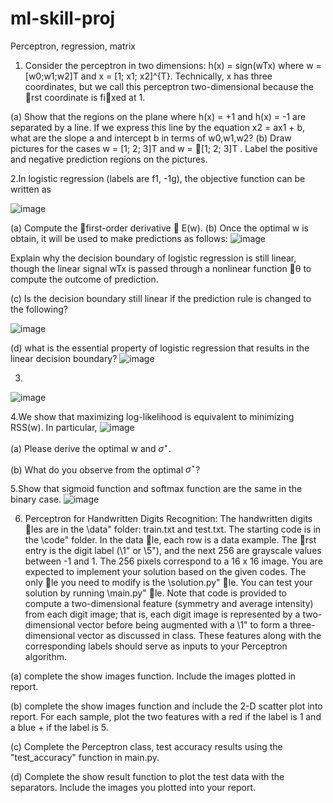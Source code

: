 # ml-skill-proj
Perceptron, regression, matrix

1. Consider the perceptron in two dimensions: h(x) = sign(wTx) where w = [w0;w1;w2]T and x = [1; x1; x2]^{T}. Technically, x has three coordinates, but we call this perceptron two-dimensional because the rst coordinate is fixed at 1.

(a) Show that the regions on the plane where h(x) = +1 and h(x) = -1 are separated by a line. If we express this line by the equation x2 = ax1 + b, what are the slope a and intercept b in terms of w0,w1,w2?
(b) Draw pictures for the cases w = [1; 2; 3]T and w = 􀀀[1; 2; 3]T . Label the positive and negative prediction regions on the pictures.

2.In logistic regression (labels are f1, -1g), the objective function can be written as 

![image](https://github.com/jasmineyliang/ml-skill-proj/assets/150869870/5e9f9ade-e229-42e7-9402-f76b032f4095)


(a) Compute the first-order derivative ∇ E(w). 
(b) Once the optimal w is obtain, it will be used to make predictions as follows:
![image](https://github.com/jasmineyliang/ml-skill-proj/assets/150869870/74878aa3-785b-4427-adee-aab662667742)

Explain why the decision boundary of logistic regression is still linear, though the linear signal wTx is passed through a nonlinear function θ
to compute the outcome of prediction.

(c) Is the decision boundary still linear if the prediction rule is changed to the following?

![image](https://github.com/jasmineyliang/ml-skill-proj/assets/150869870/c8943446-7ad6-4023-8d05-37206fe6be2f)


(d) what is the essential property of logistic regression that results in the linear decision boundary?
![image](https://github.com/jasmineyliang/ml-skill-proj/assets/150869870/df6d6b6e-1587-4e35-b2b9-a47186f35013)

3.
![image](https://github.com/jasmineyliang/ml-skill-proj/assets/150869870/7b9818fe-0ea7-42de-b82c-5d02c0063613)


4.We show that maximizing log-likelihood is equivalent to minimizing RSS(w).
In particular,
![image](https://github.com/jasmineyliang/ml-skill-proj/assets/150869870/34dcc0f2-3e44-4dd7-bf2c-0ec53eb7779f)

(a) Please derive the optimal w and $\sigma^{\star}$.

(b) What do you observe from the optimal $\sigma^{\star}$?

5.Show that sigmoid function and softmax function are the same in the binary case.
![image](https://github.com/jasmineyliang/ml-skill-proj/assets/150869870/fb6d5552-523e-4c13-943f-d0b649b2b423)

6. Perceptron for Handwritten Digits Recognition: The handwritten digits les are
in the \data" folder: train.txt and test.txt. The starting code is in the \code" folder. In the data
le, each row is a data example. The rst entry is the digit label (\1" or \5"), and the next 256
are grayscale values between -1 and 1. The 256 pixels correspond to a 16 x 16 image. You are
expected to implement your solution based on the given codes. The only le you need to modify
is the \solution.py" le. You can test your solution by running \main.py" le. Note that code is
provided to compute a two-dimensional feature (symmetry and average intensity) from each digit
image; that is, each digit image is represented by a two-dimensional vector before being augmented
with a \1" to form a three-dimensional vector as discussed in class. These features along with the
corresponding labels should serve as inputs to your Perceptron algorithm.

(a) complete the show images function. Include the images plotted in report.

(b) complete the show images function and include the 2-D scatter plot into report. For each sample, plot the two features with a red if the label is 1 and a blue + if the label is 5.

(c) Complete the Perceptron class, test accuracy results using the "test_accuracy" function in main.py.

(d) Complete the show result function to plot the test data with the separators. Include the images you plotted into your report.

